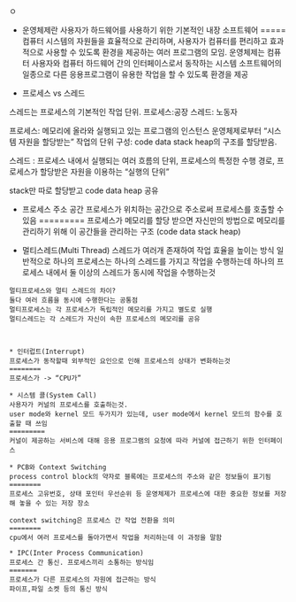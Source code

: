 ㅇ

* 운영체제란
사용자가 하드웨어를 사용하기 위한 기본적인 내장 소프트웨어
=====
컴퓨터 시스템의 자원들을 효율적으로 관리하며, 사용자가 컴퓨터를 편리하고 효과적으로 사용할 수 있도록 환경을 제공하는 여러 프로그램의 모임.
운영체제는 컴퓨터 사용자와 컴퓨터 하드웨어 간의 인터페이스로서 동작하는 시스템 소프트웨어의 일종으로 다른 응용프로그램이 유용한 작업을 할 수 있도록 환경을 제공

* 프로세스 vs 스레드

스레드는 프로세스의 기본적인 작업 단위. 프로세스:공장 스레드: 노동자

프로세스: 메모리에 올라와 실행되고 있는 프로그램의 인스턴스
운영체제로부터 “시스템 자원을 할당받는” 작업의 단위
구성: code data stack heap의 구조를 할당받음.

스레드 : 프로세스 내에서 실행되는 여러 흐름의 단위, 프로세스의 특정한 수행 경로, 프로세스가 할당받은 자원을 이용하는 “실행의 단위”

stack만 따로 할당받고 code data heap 공유


* 프로세스 주소 공간
프로세스가 위치하는 공간으로 주소로써 프로세스를 호출할 수 있음
=========
프로세스가 메모리를 할당 받으면 자신만의 방법으로 메모리를 관리하기 위해 이 공간들을 관리하는 구조 (code data stack heap)

* 멀티스레드(Multi Thread)
스레드가 여러개 존재하여 작업 효율을 높이는 방식
일반적으로 하나의 프로세스는 하나의 스레드를 가지고 작업을 수행하는데
하나의 프로세스 내에서 둘 이상의 스레드가 동시에 작업을 수행하는것


~~~~~~~~~~
멀티프로세스와 멀티 스레드의 차이?
둘다 여러 흐름을 동시에 수행한다는 공통점
멀티프로세스는 각 프로세스가 독립적인 메모리를 가지고 별도로 실행
멀티스레드는 각 스레드가 자신이 속한 프로세스의 메모리를 공유



* 인터럽트(Interrupt)
프로세스가 동작할때 외부적인 요인으로 인해 프로세스의 상태가 변화하는것
========
프로세스가 -> “CPU가”

* 시스템 콜(System Call)
사용자가 커널의 프로세스를 호출하는것.
user mode와 kernel 모드 두가지가 있는데, user mode에서 kernel 모드의 함수를 호출할 때 쓰임
=========
커널이 제공하는 서비스에 대해 응용 프로그램의 요청에 따라 커널에 접근하기 위한 인터페이스

* PCB와 Context Switching
process control block의 약자로 블록에는 프로세스의 주소와 같은 정보들이 표기됨
========
프로세스 고유번호, 상태 포인터 우선순위 등 운영체제가 프로세스에 대한 중요한 정보를 저장해 놓을 수 있는 저장 장소

context switching은 프로세스 간 작업 전환을 의미
========
cpu에서 여러 프로세스를 돌아가면서 작업을 처리하는데 이 과정을 말함

* IPC(Inter Process Communication)
프로세스 간 통신. 프로세스끼리 소통하는 방식임
=======
프로세스가 다른 프로세스의 자원에 접근하는 방식
파이프,파일 소켓 등의 통신 방식
